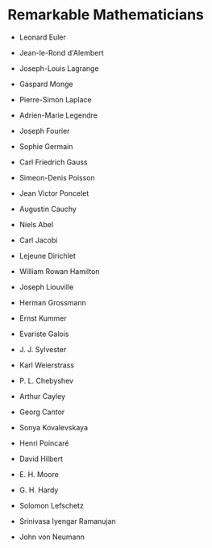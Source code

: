 # Remarkable Mathematicians

- Leonard Euler
- Jean-le-Rond d'Alembert
- Joseph-Louis Lagrange
- Gaspard Monge
- Pierre-Simon Laplace
- Adrien-Marie Legendre
- Joseph Fourier
- Sophie Germain
- Carl Friedrich Gauss
- Simeon-Denis Poisson
- Jean Victor Poncelet
- Augustin Cauchy
- Niels Abel
- Carl Jacobi
- Lejeune Dirichlet
- William Rowan Hamilton
- Joseph Liouville
- Herman Grossmann
- Ernst Kummer
- Evariste Galois
- J. J. Sylvester
- Karl Weierstrass
- P. L. Chebyshev
- Arthur Cayley

- Georg Cantor
- Sonya Kovalevskaya
- Henri Poincaré
- David Hilbert
- E. H. Moore
- G. H. Hardy
- Solomon Lefschetz
- Srinivasa Iyengar Ramanujan
- John von Neumann
